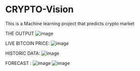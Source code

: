 # CRYPTO-Vision
This is a Machine learning project that predicts crypto market 

THE OUTPUT
![image](https://github.com/user-attachments/assets/ab4f9034-d7bd-4690-94c0-a2ab4de53c08)

LIVE BITCOIN PRICE:
![image](https://github.com/user-attachments/assets/31c505a9-f00c-4c4e-889f-fa3e78c2b826)

HISTORIC DATA:
![image](https://github.com/user-attachments/assets/23a7e91a-4814-473b-92f0-bb6fff7a3ea5)

FORECAST :
![image](https://github.com/user-attachments/assets/6e542003-ec87-4c8e-b52f-20599ef1982f)
![image](https://github.com/user-attachments/assets/59a3281b-7e91-47c9-83f5-07b77ae28a57)

